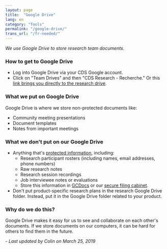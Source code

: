 ```yaml
---
layout: page
title:  "Google Drive"
lang: en
category: "Tools"
permalink: "/google-drive/"
trans_url: "/fr-needed/"
---
```


*We use Google Drive to store research team documents.*

### How to get to Google Drive
- Log into Google Drive via your CDS Google account.
- Click on "Team Drives" and then "CDS Research - Recherche." Or this [link brings you directly to the research drive](https://drive.google.com/drive/folders/0ANCzQfZxlMUkUk9PVA).

### What we put on Google Drive
Google Drive is where we store non-protected documents like:
- Community meeting presentations
- Document templates
- Notes from important meetings

### What we don't put on our Google Drive
- Anything that's [protected information]({{site.baseurl}}/privacy), including:
    - Research participant rosters (including names, email addresses, phone numbers)
    - Raw research notes
    - Research session recordings
    - Job interviewee notes or evaluations
    - Store this information in [GCDocs]({{site.baseurl}}/gc-docs) or our [secure filing cabinet]({{site.baseurl}}/secure-filing). 
- Don't put product-specific research plans in the research Google Drive folder. Instead, put it in the Google Drive folder related to your product.

### Why do we do this?
Google Drive makes it easy for us to see and collaborate on each other's documents. If we store documents on our computers, it can be hard for others to find them in the future.

_- Last updated by Colin on March 25, 2019_
